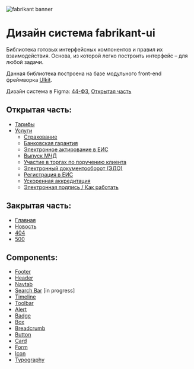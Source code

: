 ![fabrikant banner](https://i.postimg.cc/cHFJCbVT/fabr.jpg)

# Дизайн система fabrikant-ui

Библиотека готовых интерфейсных компонентов и правил их взаимодействия. Основа, из которой легко построить интерфейс – для любой задачи.

Данная библиотека построена на базе модульного front-end фреймворка [UIkit][getuikit].

Дизайн система в Figma: [44-ФЗ][44FZ], [Открытая часть][open-part]

## Открытая часть:


- [Тарифы][tariffs]
- [Услуги][services]
  - [Страхование][strahovanie]
  - [Банковская гарантия][bankovskaya-garantiya]
  - [Электронное актирование в ЕИС][aktirovanie]
  - [Выпуск МЧД][mchd]
  - [Участие в торгах по поручению клиента][uchastie-torgah]
  - [Электронный документооборот (ЭДО)][edo]
  - [Регистрация в ЕИС][registraciya-eis]
  - [Ускоренная аккредитация][akkreditaciya]
  - [Электронная подпись / Как работать][ecp-2]

## Закрытая часть:

- [Главная][home]
- [Новость][news]
- [404][404]
- [500][500]

## Components:

- [Footer][footer]
- [Header][header]
- [Navtab][navtab]
- [Search Bar][search-bar] [in progress]
- [Timeline][timeline]
- [Toolbar][toolbar]
- [Alert][alert]
- [Badge][badge]
- [Box][box]
- [Breadcrumb][breadcrumb]
- [Button][button]
- [Card][card]
- [Form][form]
- [Icon][icon]
- [Typography][typography]

[44FZ]: https://www.figma.com/file/U7UjOE6T9IhuVVjgKIemh1/Fabrikant.NewLK?type=design&t=ZVM90wjMtkYtAwF1-6
[open-part]: https://www.figma.com/file/gBnMOqPnd9NPcp1Shib2QG/Открытая-часть?type=design&node-id=0-1&mode=design
[getuikit]: https://github.com/uikit/uikit
[home]: https://etp.gitpages.fabrikant.ru/ui-fabrikant/html/home.html
[news]: https://etp.gitpages.fabrikant.ru/ui-fabrikant/html/news.html
[404]: https://etp.gitpages.fabrikant.ru/ui-fabrikant/html/404.html
[500]: https://etp.gitpages.fabrikant.ru/ui-fabrikant/html/500.html
[header]: https://etp.gitpages.fabrikant.ru/ui-fabrikant/html/header.html
[extended-search]: https://etp.gitpages.fabrikant.ru/ui-fabrikant/html/extended-search.html
[footer]: https://etp.gitpages.fabrikant.ru/ui-fabrikant/html/footer.html
[search-bar]: https://etp.gitpages.fabrikant.ru/ui-fabrikant/html/search-bar.html
[navtab]: https://etp.gitpages.fabrikant.ru/ui-fabrikant/html/navtab.html
[timeline]: https://etp.gitpages.fabrikant.ru/ui-fabrikant/html/timeline.html
[toolbar]: https://etp.gitpages.fabrikant.ru/ui-fabrikant/html/toolbar.html
[button]: https://etp.gitpages.fabrikant.ru/ui-fabrikant/html/button.html
[form]: https://etp.gitpages.fabrikant.ru/ui-fabrikant/html/form.html
[alert]: https://etp.gitpages.fabrikant.ru/ui-fabrikant/html/alert.html
[typography]: https://etp.gitpages.fabrikant.ru/ui-fabrikant/html/typography.html
[breadcrumb]: https://etp.gitpages.fabrikant.ru/ui-fabrikant/html/breadcrumb.html
[label]: https://etp.gitpages.fabrikant.ru/ui-fabrikant/html/label.html
[card]: https://etp.gitpages.fabrikant.ru/ui-fabrikant/html/card.html
[badge]: https://etp.gitpages.fabrikant.ru/ui-fabrikant/html/badge.html
[icon]: https://etp.gitpages.fabrikant.ru/ui-fabrikant/html/icon.html
[box]: https://etp.gitpages.fabrikant.ru/ui-fabrikant/html/box.html
[tariffs]: https://etp.gitpages.fabrikant.ru/ui-fabrikant/html/tariffs/tariffs-1.html
[services]: https://etp.gitpages.fabrikant.ru/ui-fabrikant/html/services/index.html
[strahovanie]: https://etp.gitpages.fabrikant.ru/ui-fabrikant/html/services/strahovanie.html
[bankovskaya-garantiya]: https://etp.gitpages.fabrikant.ru/ui-fabrikant/html/services/bankovskaya-garantiya.html
[aktirovanie]: https://etp.gitpages.fabrikant.ru/ui-fabrikant/html/services/aktirovanie.html
[mchd]: https://etp.gitpages.fabrikant.ru/ui-fabrikant/html/services/mchd.html
[uchastie-torgah]: https://etp.gitpages.fabrikant.ru/ui-fabrikant/html/services/uchastie-torgah.html
[edo]: https://etp.gitpages.fabrikant.ru/ui-fabrikant/html/services/edo.html
[registraciya-eis]: https://etp.gitpages.fabrikant.ru/ui-fabrikant/html/services/registraciya-eis.html
[akkreditaciya]: https://etp.gitpages.fabrikant.ru/ui-fabrikant/html/services/akkreditaciya.html
[ecp-2]: https://etp.gitpages.fabrikant.ru/ui-fabrikant/html/services/ecp-2.html 